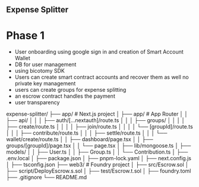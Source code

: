 ## Expense Splitter

# Phase 1

- User onboarding using google sign in and creation of Smart Account Wallet
- DB for user management
- using bicotomy SDK
- Users can create smart contract accounts and recover them as well no private key management
- users can create groups for expense splitting
- an escrow contract handles the payment
- user transparency


expense-splitter/
├── app/                          # Next.js project
│   ├── app/                      # App Router
│   │   ├── api/
│   │   │   ├── auth/[...nextauth]/route.ts
│   │   │   ├── groups/
│   │   │   │   ├── create/route.ts
│   │   │   │   ├── join/route.ts
│   │   │   │   └── [groupId]/route.ts
│   │   │   ├── contribute/route.ts
│   │   │   ├── settle/route.ts
│   │   │   └── wallet/create/route.ts
│   │   ├── dashboard/page.tsx
│   │   ├── groups/[groupId]/page.tsx
│   │   └── page.tsx
│   ├── lib/mongoose.ts
│   ├── models/
│   │   ├── User.ts
│   │   ├── Group.ts
│   │   └── Contribution.ts
│   ├── .env.local
│   ├── package.json
│   ├── pnpm-lock.yaml
│   ├── next.config.js
│   ├── tsconfig.json
├── web3/                         # Foundry project
│   ├── src/Escrow.sol
│   ├── script/DeployEscrow.s.sol
│   ├── test/Escrow.t.sol
│   ├── foundry.toml
├── .gitignore
└── README.md